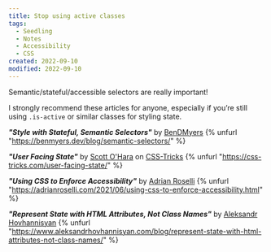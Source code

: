 ```yaml
---
title: Stop using active classes
tags:
  - Seedling
  - Notes
  - Accessibility
  - CSS
created: 2022-09-10
modified: 2022-09-10
---
```


Semantic/stateful/accessible selectors are really important!

I strongly recommend these articles for anyone, especially if you’re still using `.is-active` or similar classes for styling state.

**_"Style with Stateful, Semantic Selectors"_** by [BenDMyers](https://benmyers.dev/)
{% unfurl "https://benmyers.dev/blog/semantic-selectors/" %}

**_"User Facing State"_** by [Scott O'Hara](https://www.scottohara.me/) on [CSS-Tricks](https://css-tricks.com/)
{% unfurl "https://css-tricks.com/user-facing-state/" %}

**_"Using CSS to Enforce Accessibility"_** by [Adrian Roselli](https://adrianroselli.com/)
{% unfurl "https://adrianroselli.com/2021/06/using-css-to-enforce-accessibility.html" %}

**_"Represent State with HTML Attributes, Not Class Names"_** by [Aleksandr Hovhannisyan](https://www.aleksandrhovhannisyan.com/)
{% unfurl "https://www.aleksandrhovhannisyan.com/blog/represent-state-with-html-attributes-not-class-names/" %}
